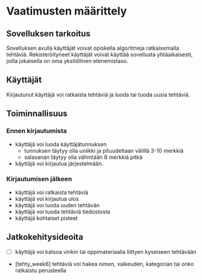# Vaatimusten määrittely

## Sovelluksen tarkoitus

Sovelluksen avulla käyttäjät voivat opiskella algoritmeja ratkaisemalla tehtäviä. Rekisteröityneet käyttäjät voivat käyttää sovellusta yhtäaikaisesti,
joilla jokaisella on oma yksilöllinen etenemistaso.

## Käyttäjät

Kirjautunut käyttäjä voi ratkaista tehtäviä ja luoda tai tuoda uusia tehtäviä.

## Toiminnallisuus

### Ennen kirjautumista

- käyttäjä voi luoda käyttäjätunnuksen
	- tunnuksen täytyy olla uniikki ja pituudeltaan välillä 3-10 merkkiä
	- salasanan täytyy olla vähintään 8 merkkiä pitkä
- käyttäjä voi kirjautua järjestelmään.

### Kirjautumisen jälkeen
- käyttäjä voi ratkaista tehtäviä
- käyttäjä voi kirjautua ulos
- käyttäjä voi luoda uuden tehtävän
- käyttäjä voi tuoda tehtäviä tiedostosta
- käyttäjä kohtaiset pisteet

## Jatkokehitysideoita
-	[ ] käyttäjä voi katsoa vinkin tai oppimateriaalia liittyen kyseiseen tehtävään
-   [tehty_week6] tehtäviä voi hakea nimen, vaikeuden, kategorian tai onko ratkaistu perusteella
